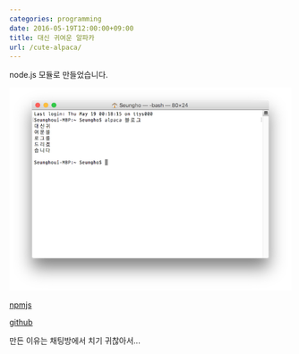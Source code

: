 ```yaml
---
categories: programming
date: 2016-05-19T12:00:00+09:00
title: 대신 귀여운 알파카
url: /cute-alpaca/
---
```


node.js 모듈로 만들었습니다.

![귀여운알파카](01.png)

[npmjs](https://www.npmjs.com/package/cute-alpaca)

[github](https://github.com/niceb5y/cute-alpaca)

만든 이유는 채팅방에서 치기 귀찮아서...
